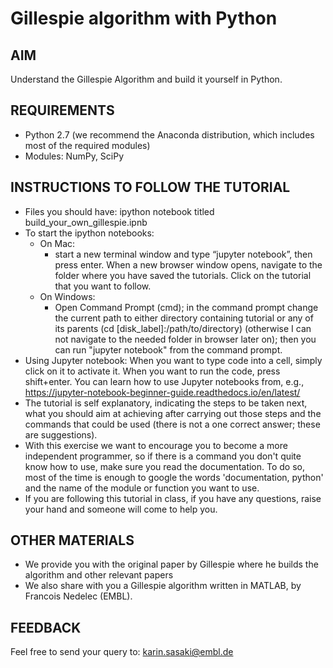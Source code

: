 # Gillespie algorithm with Python

## AIM

Understand the Gillespie Algorithm and build it yourself in Python.


## REQUIREMENTS
- Python 2.7 (we recommend the Anaconda distribution, which includes most of the required modules)
- Modules: NumPy, SciPy


## INSTRUCTIONS TO FOLLOW THE TUTORIAL

- Files you should have: ipython notebook titled build_your_own_gillespie.ipnb 
- To start the ipython notebooks:
	- On Mac:
		- start a new terminal window and type “jupyter notebook”, then press enter. When a new browser window opens, navigate to the folder where you have saved the tutorials. Click on the tutorial that you want to follow. 
	- On Windows:
		- Open Command Prompt (cmd); in the command prompt change the current path to either directory containing tutorial or any of its parents (cd [disk_label]:/path/to/directory) (otherwise I can not navigate to the needed folder in browser later on); then you can run "jupyter notebook" from the command prompt. 
- Using Jupyter notebook: When you want to type code into a cell, simply click on it to activate it. When you want to run the code, press shift+enter. You can learn how to use Jupyter notebooks from, e.g., https://jupyter-notebook-beginner-guide.readthedocs.io/en/latest/
- The tutorial is self explanatory, indicating the steps to be taken next, what you should aim at achieving after carrying out those steps and the commands that could be used (there is not a one correct answer; these are suggestions).
- With this exercise we want to encourage you to become a more independent programmer, so if there is a command you don't quite know how to use, make sure you read the documentation. To do so, most of the time is enough to google the words 'documentation, python' and the name of the module or function you want to use.
- If you are following this tutorial in class, if you have any questions, raise your hand and someone will come to help you. 


## OTHER MATERIALS
- We provide you with the original paper by Gillespie where he builds the algorithm and other relevant papers
- We also share with you a Gillespie algorithm written in MATLAB, by Francois Nedelec (EMBL).


## FEEDBACK
Feel free to send your query to:
karin.sasaki@embl.de


